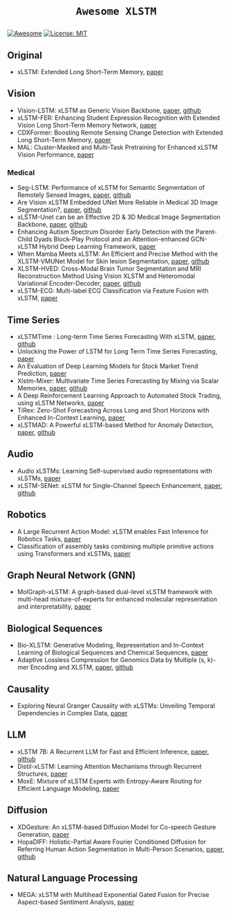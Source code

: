 # <p align=center>`Awesome XLSTM`</p> # 

[![Awesome](https://cdn.rawgit.com/sindresorhus/awesome/d7305f38d29fed78fa85652e3a63e154dd8e8829/media/badge.svg)](https://github.com/amirhossein-kz/Awesome-Diffusion-Models-in-Medical-Imaging) 
[![License: MIT](https://img.shields.io/badge/License-MIT-green.svg)](https://opensource.org/licenses/MIT)

## Original
* xLSTM: Extended Long Short-Term Memory, [paper](https://arxiv.org/abs/2405.04517)

## Vision
* Vision-LSTM: xLSTM as Generic Vision Backbone, [paper](https://arxiv.org/abs/2406.04303), [github](https://github.com/nx-ai/vision-lstm)
* xLSTM-FER: Enhancing Student Expression Recognition with Extended Vision Long Short-Term Memory Network, [paper](https://arxiv.org/pdf/2410.05074v1)
* CDXFormer: Boosting Remote Sensing Change Detection with Extended Long Short-Term Memory, [paper](https://arxiv.org/pdf/2411.07863)
* MAL: Cluster-Masked and Multi-Task Pretraining for Enhanced xLSTM Vision Performance, [paper](https://arxiv.org/pdf/2412.10730)

### Medical 
* Seg-LSTM: Performance of xLSTM for Semantic Segmentation of Remotely Sensed Images, [paper](https://arxiv.org/abs/2406.14086), [github](https://github.com/zhuqinfeng1999/Seg-LSTM)
* Are Vision xLSTM Embedded UNet More Reliable in Medical 3D Image Segmentation?, [paper](https://arxiv.org/abs/2406.16993), [github](https://github.com/duttapallabi2907/U-VixLSTM)
* xLSTM-Unet can be an Effective 2D & 3D Medical Image Segmentation Backbone, [paper](https://arxiv.org/pdf/2407.01530), [github](https://github.com/tianrun-chen/xLSTM-UNet-Pytorch)
* Enhancing Autism Spectrum Disorder Early Detection with the Parent-Child Dyads Block-Play Protocol and an Attention-enhanced GCN-xLSTM Hybrid Deep Learning Framework, [paper](https://arxiv.org/pdf/2408.16924)
* When Mamba Meets xLSTM: An Efficient and Precise Method with the XLSTM-VMUNet Model for Skin lesion Segmentation, [paper](https://arxiv.org/pdf/2411.09363), [github](https://github.com/FangZhuoyi/XLSTM-VMUNet)
* XLSTM-HVED: Cross-Modal Brain Tumor Segmentation and MRI Reconstruction Method Using Vision XLSTM and Heteromodal Variational Encoder-Decoder, [paper](https://arxiv.org/pdf/2412.07804), [github](https://github.com/Quanato607/XLSTM-HVED)
* xLSTM-ECG: Multi-label ECG Classification via Feature Fusion with xLSTM, [paper](https://arxiv.org/pdf/2504.16101)

## Time Series
* xLSTMTime : Long-term Time Series Forecasting With xLSTM, [paper](https://arxiv.org/abs/2407.10240), [github](https://github.com/muslehal/xLSTMTime)
* Unlocking the Power of LSTM for Long Term Time Series Forecasting, [paper](https://arxiv.org/pdf/2408.10006)
* An Evaluation of Deep Learning Models for Stock Market Trend Prediction, [paper](https://arxiv.org/pdf/2408.12408)
* Xlstm-Mixer: Multivariate Time Series Forecasting by Mixing via Scalar Memories, [paper](https://arxiv.org/pdf/2410.16928), [github](https://github.com/mauricekraus/xlstm-mixer)
* A Deep Reinforcement Learning Approach to Automated Stock Trading, using xLSTM Networks, [paper](https://arxiv.org/pdf/2503.09655)
* TiRex: Zero-Shot Forecasting Across Long and Short Horizons with Enhanced In-Context Learning, [paper](https://arxiv.org/pdf/2505.23719)
* xLSTMAD: A Powerful xLSTM-based Method for Anomaly Detection, [paper](https://arxiv.org/pdf/2506.22837), [github](https://github.com/Nyderx/xlstmad)

## Audio
* Audio xLSTMs: Learning Self-supervised audio representations with xLSTMs, [paper](https://arxiv.org/abs/2408.16568)
* xLSTM-SENet: xLSTM for Single-Channel Speech Enhancement, [paper](https://arxiv.org/pdf/2501.06146), [github](https://github.com/NikolaiKyhne/xLSTM-SENet)

## Robotics
* A Large Recurrent Action Model: xLSTM enables Fast Inference for Robotics Tasks, [paper](https://arxiv.org/pdf/2410.22391)
* Classification of assembly tasks combining multiple primitive actions using Transformers and xLSTMs, [paper](https://arxiv.org/pdf/2505.18012)

## Graph Neural Network (GNN) 
* MolGraph-xLSTM: A graph-based dual-level xLSTM framework with multi-head mixture-of-experts for enhanced molecular representation and interpretability, [paper](https://arxiv.org/abs/2501.18439)

## Biological Sequences
* Bio-XLSTM: Generative Modeling, Representation and In-Context Learning of Biological Sequences and Chemical Sequences, [paper](https://arxiv.org/pdf/2411.04165)
* Adaptive Lossless Compression for Genomics Data by Multiple (s, k)-mer Encoding and XLSTM, [paper](https://ieeexplore.ieee.org/abstract/document/10887721), [github](https://github.com/dingyanfeng/AGDLC)

## Causality 
* Exploring Neural Granger Causality with xLSTMs: Unveiling Temporal Dependencies in Complex Data, [paper](https://arxiv.org/pdf/2502.09981)
  
## LLM 
* xLSTM 7B: A Recurrent LLM for Fast and Efficient Inference, [paper](https://arxiv.org/pdf/2503.13427), [github](https://github.com/NX-AI/xlstm)
* Distil-xLSTM: Learning Attention Mechanisms through Recurrent Structures, [paper](https://arxiv.org/pdf/2503.18565)
* MoxE: Mixture of xLSTM Experts with Entropy-Aware Routing for Efficient Language Modeling, [paper](https://arxiv.org/pdf/2505.01459)

## Diffusion 
* XDGesture: An xLSTM-based Diffusion Model for Co-speech Gesture Generation, [paper](https://ieeexplore.ieee.org/abstract/document/10888507)
* HopaDIFF: Holistic-Partial Aware Fourier Conditioned Diffusion for Referring Human Action Segmentation in Multi-Person Scenarios, [paper](https://arxiv.org/pdf/2506.09650), [github](https://github.com/KPeng9510/HopaDIFF)

## Natural Language Processing
* MEGA: xLSTM with Multihead Exponential Gated Fusion for Precise Aspect-based Sentiment Analysis, [paper](https://arxiv.org/abs/2507.01213) 







